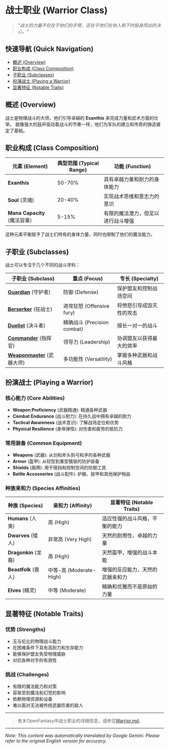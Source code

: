 # 战士职业 (Warrior Class)

> *"战士的力量不仅在于他们的手臂，还在于他们在他人倒下时挺身而出的决心。"*

## 快速导航 (Quick Navigation)

- [概述 (Overview)](#overview)
- [职业构成 (Class Composition)](#class-composition)
- [子职业 (Subclasses)](#subclasses)
- [扮演战士 (Playing a Warrior)](#playing-a-warrior)
- [显著特征 (Notable Traits)](#notable-traits)

## 概述 (Overview)

战士是物理战斗的大师，他们引导卓越的 **Exanthis** 来完成力量和武术方面的壮举。 就像强大的鼓声驱动着战斗的节奏一样，他们为军队的建立和传奇的铸造奠定了基础。

## 职业构成 (Class Composition)

| 元素 (Element) | 典型范围 (Typical Range) | 功能 (Function) |
|---------|---------------|----------|
| **Exanthis** | 50-70% | 具有卓越力量和耐力的身体能力 |
| **Soul** (灵魂) | 20-40% | 实现战术思维和意志力的意识 |
| **Mana Capacity** (魔法容量) | 5-15% | 有限的魔法潜力，但足以进行战斗增强 |

这种元素平衡赋予了战士们特有的身体力量，同时也限制了他们的魔法能力。

## 子职业 (Subclasses)

战士可以专注于几个不同的战斗学科：

| 子职业 (Subclass) | 重点 (Focus) | 专长 (Specialty) |
|----------|-------|-----------|
| [**Guardian**](Guardian.md) (守护者) | 防御 (Defense) | 保护盟友和控制战场空间 |
| [**Berserker**](Berserker.md) (狂战士) | 进攻狂怒 (Offensive fury) | 将愤怒引导成毁灭性的攻击 |
| [**Duelist**](Duelist.md) (决斗者) | 精确战斗 (Precision combat) | 擅长一对一的战斗 |
| [**Commander**](Commander.md) (指挥官) | 领导力 (Leadership) | 协调盟友以获得最大的效率 |
| [**Weaponmaster**](Weaponmaster.md) (武器大师) | 多功能性 (Versatility) | 掌握多种武器和战斗风格 |

## 扮演战士 (Playing a Warrior)

### 核心能力 (Core Abilities)

- **Weapon Proficiency** (武器精通): 精通各种武器
- **Combat Endurance** (战斗耐力): 在持久战中拥有卓越的耐力
- **Tactical Awareness** (战术意识): 了解战场定位和优势
- **Physical Resilience** (身体弹性): 对伤害和疲劳的抵抗力

### 常用装备 (Common Equipment)

- **Weapons** (武器): 从剑和斧头到弓和矛的各种武器
- **Armor** (盔甲): 从轻型到重型镀层的防护装备
- **Shields** (盾牌): 用于阻挡和控制空间的防御工具
- **Battle Accessories** (战斗配件): 护腕、胫甲和其他保护物品

### 种族亲和力 (Species Affinities)

| 种族 (Species) | 亲和力 (Affinity) | 显著特征 (Notable Traits) |
|---------|----------|----------------|
| **Humans** (人类) | 高 (High) | 适应性强的战斗风格，平衡的能力 |
| **Dwarves** (矮人) | 非常高 (Very High) | 天然的耐用性，卓越的力量 |
| **Dragonkin** (龙裔) | 高 (High) | 天然盔甲，增强的战斗本能 |
| **Beastfolk** (兽人) | 中等-高 (Moderate-High) | 增强的反应能力，天然的武器亲和力 |
| **Elves** (精灵) | 中等 (Moderate) | 精确和优雅而不是原始的力量 |

## 显著特征 (Notable Traits)

### 优势 (Strengths)

- 无与伦比的物理战斗能力
- 在困难条件下具有高耐力和生存能力
- 能够保护盟友免受物理威胁
- 对抗各种对手的有效性

### 挑战 (Challenges)

- 有限的魔法能力和对策
- 容易受到魔法和幻觉的影响
- 依赖物理资源和设备
- 难以面对无法被传统武器伤害的敌人

---

> 有关OpenFantasy中战士职业的详细信息，请参见[Warrior.md](Warrior.md)。


---
_Note: This content was automatically translated by Google Gemini. Please refer to the original English version for accuracy._